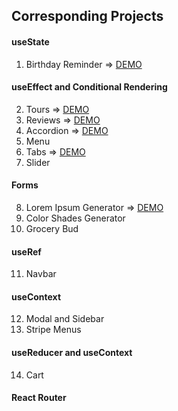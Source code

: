 ## Corresponding Projects

#### useState

1. Birthday Reminder => [DEMO](https://dog-birthday-reminder.netlify.app/)

#### useEffect and Conditional Rendering

2. Tours => [DEMO](https://tours-project.netlify.app/)
3. Reviews => [DEMO](https://reviews-vaibhav.netlify.app/)
4. Accordion => [DEMO](https://questions-card.netlify.app/)
5. Menu
6. Tabs => [DEMO](tabs-project-vaibhav.netlify.app)
7. Slider

#### Forms

8. Lorem Ipsum Generator => [DEMO](https://lorem-ipsum-generator-vaibhav.netlify.app/)
9. Color Shades Generator
10. Grocery Bud

#### useRef

11. Navbar

#### useContext

12. Modal and Sidebar
13. Stripe Menus

#### useReducer and useContext

14. Cart

#### React Router
